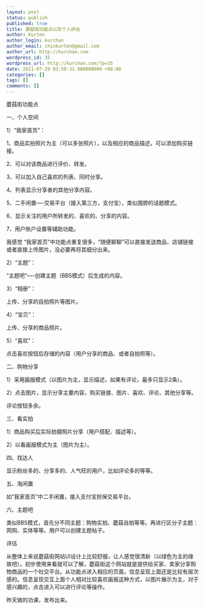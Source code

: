 ```yaml
---
layout: post
status: publish
published: true
title: 蘑菇街功能点以及个人评估
author: Kurten
author_login: kurchan
author_email: chinkurten@gmail.com
author_url: http://kurchan.com
wordpress_id: 35
wordpress_url: http://kurchan.com/?p=35
date: 2011-07-29 03:50:31.000000000 +08:00
categories: []
tags: []
comments: []
---
```

蘑菇街功能点

一、个人空间

1）&ldquo;我家首页&rdquo;：

1、商品实拍照片为主（可以多张照片），以及相应的商品描述，可以添加购买链接。

2、可以对该商品进行评价、转发。

3、可以加入自己喜欢的列表、同时分享。

4、列表显示分享者的其他分享内容。

5、二手闲置&mdash;-交易平台（接入第三方，支付宝），类似围脖的话题模式。

6、显示关注的用户所转发的、喜欢的、分享的内容。

7、用户账户设置等辅助功能。

我感觉 &ldquo;我家首页&rdquo;中功能点重复很多，&ldquo;随便聊聊&rdquo;可以直接发送商品、店铺链接或者直接上传图片，没必要再将其细分出来。

2）&ldquo;主题&rdquo;：

&ldquo;主题吧&rdquo;&mdash;-创建主题（BBS模式）后生成的内容。

3）&ldquo;相册&rdquo;：

上传、分享的自拍照片等图片。

4）&ldquo;宝贝&rdquo;：

上传、分享的商品照片。

5）&ldquo;喜欢&rdquo;：

点击喜欢按钮后存储的内容（用户分享的商品、或者自拍照等）。

二、购物分享

1）采用画报模式（以图片为主，显示描述，如果有评论，最多只显示2条）。

2）点击图片，显示分享主要内容，购买链接、图片、喜欢、评论、其他分享等。

评论按钮多余。

三、看实拍

1）商品购买后实际拍摄照片分享（用户搭配、描述等）。

2）以看画报模式为主（图片为主）。

四、找达人

显示粉丝多的、分享多的、人气旺的用户，比如评论多的等等。

五、淘闲置

如&ldquo;我家首页&rdquo;中二手闲置，接入支付宝担保交易平台。

六、主题吧

类似BBS模式，首先分不同主题：购物实拍、蘑菇自拍等等。再进行区分子主题：网购、实体等等。用户可以创建主题帖子。

评估

从整体上来说蘑菇街网站UI设计上比较舒服，让人感觉很清新（以绿色为主的缘故吧）。初步使用来看就可以了解，蘑菇街这个网站就是提供给买家、卖家分享购物商品的一个社交平台。从功能点进入相应的页面，信息呈现上面还是比较有层次感的。信息呈现交互上面个人相对比较喜欢画报这种方式，以图片展示为主，对于感兴趣的，点击进入可以进行评论等操作。

昨天做的功课，发布出来。
